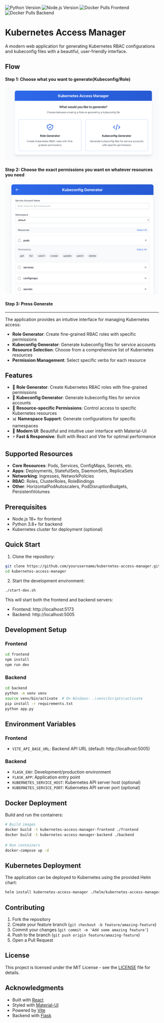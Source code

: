 ![Python Version](https://img.shields.io/badge/Python-3.11%2B-blue?style=flat-square&logo=python)
![Node.js Version](https://img.shields.io/badge/Node.js-18%2B-green?style=flat-square&logo=nodedotjs)
![Docker Pulls Frontend](https://img.shields.io/docker/pulls/yonahdissen/kubernetes-access-manager-frontend?style=flat-square&logo=docker)
![Docker Pulls Backend](https://img.shields.io/docker/pulls/yonahdissen/kubernetes-access-manager-backend?style=flat-square&logo=docker)
# Kubernetes Access Manager

A modern web application for generating Kubernetes RBAC configurations and kubeconfig files with a beautiful, user-friendly interface.

## Flow

#### Step 1: Choose what you want to generate(Kubeconfig/Role)
![Kubernetes Access Manager Screenshot](docs/screenshots/main.png)

#### Step 2: Choose the exact permissions you want on whatever resources you need
![Kubernetes Access Manager Roles](docs/screenshots/role-form.png)

#### Step 3: Press Generate


---
The application provides an intuitive interface for managing Kubernetes access:

- **Role Generator**: Create fine-grained RBAC roles with specific permissions
- **Kubeconfig Generator**: Generate kubeconfig files for service accounts
- **Resource Selection**: Choose from a comprehensive list of Kubernetes resources
- **Permission Management**: Select specific verbs for each resource

## Features

- 🔐 **Role Generator**: Create Kubernetes RBAC roles with fine-grained permissions
- 📄 **Kubeconfig Generator**: Generate kubeconfig files for service accounts
- 🎯 **Resource-specific Permissions**: Control access to specific Kubernetes resources
- 📊 **Namespace Support**: Generate configurations for specific namespaces
- 🎨 **Modern UI**: Beautiful and intuitive user interface with Material-UI
- ⚡ **Fast & Responsive**: Built with React and Vite for optimal performance

## Supported Resources

- **Core Resources**: Pods, Services, ConfigMaps, Secrets, etc.
- **Apps**: Deployments, StatefulSets, DaemonSets, ReplicaSets
- **Networking**: Ingresses, NetworkPolicies
- **RBAC**: Roles, ClusterRoles, RoleBindings
- **Other**: HorizontalPodAutoscalers, PodDisruptionBudgets, PersistentVolumes

## Prerequisites

- Node.js 18+ for frontend
- Python 3.8+ for backend
- Kubernetes cluster for deployment (optional)

## Quick Start

1. Clone the repository:
```bash
git clone https://github.com/yourusername/kubernetes-access-manager.git
cd kubernetes-access-manager
```

2. Start the development environment:
```bash
./start-dev.sh
```

This will start both the frontend and backend servers:
- Frontend: http://localhost:5173
- Backend: http://localhost:5005

## Development Setup

### Frontend

```bash
cd frontend
npm install
npm run dev
```

### Backend

```bash
cd backend
python -m venv venv
source venv/bin/activate  # On Windows: .\venv\Scripts\activate
pip install -r requirements.txt
python app.py
```

## Environment Variables

### Frontend
- `VITE_API_BASE_URL`: Backend API URL (default: http://localhost:5005)

### Backend
- `FLASK_ENV`: Development/production environment
- `FLASK_APP`: Application entry point
- `KUBERNETES_SERVICE_HOST`: Kubernetes API server host (optional)
- `KUBERNETES_SERVICE_PORT`: Kubernetes API server port (optional)

## Docker Deployment

Build and run the containers:

```bash
# Build images
docker build -t kubernetes-access-manager-frontend ./frontend
docker build -t kubernetes-access-manager-backend ./backend

# Run containers
docker-compose up -d
```

## Kubernetes Deployment

The application can be deployed to Kubernetes using the provided Helm chart:

```bash
helm install kubernetes-access-manager ./helm/kubernetes-access-manager
```

## Contributing

1. Fork the repository
2. Create your feature branch (`git checkout -b feature/amazing-feature`)
3. Commit your changes (`git commit -m 'Add some amazing feature'`)
4. Push to the branch (`git push origin feature/amazing-feature`)
5. Open a Pull Request

## License

This project is licensed under the MIT License - see the [LICENSE](LICENSE) file for details.

## Acknowledgments

- Built with [React](https://reactjs.org/)
- Styled with [Material-UI](https://mui.com/)
- Powered by [Vite](https://vitejs.dev/)
- Backend with [Flask](https://flask.palletsprojects.com/) 
